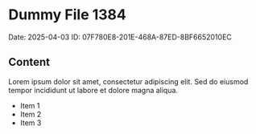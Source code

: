 # Dummy File 1384

Date: 2025-04-03
ID: 07F780E8-201E-468A-87ED-8BF6652010EC

## Content

Lorem ipsum dolor sit amet, consectetur adipiscing elit.
Sed do eiusmod tempor incididunt ut labore et dolore magna aliqua.

* Item 1
* Item 2
* Item 3

